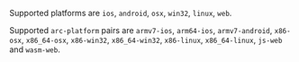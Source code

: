 Supported platforms are `ios`, `android`, `osx`, `win32`, `linux`, `web`.

Supported `arc-platform` pairs are `armv7-ios`, `arm64-ios`, `armv7-android`, `x86-osx`, `x86_64-osx`, `x86-win32`, `x86_64-win32`, `x86-linux`, `x86_64-linux`, `js-web` and `wasm-web`.

